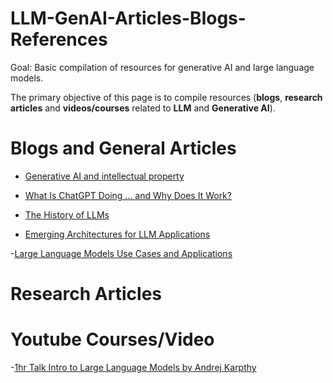 # LLM-GenAI-Articles-Blogs-References
Goal: Basic compilation of resources for generative AI and large language models.

The primary objective of this page is to compile resources (**blogs**, **research articles** and **videos/courses** related to **LLM** and **Generative AI**). 

# Blogs and General Articles

 - [Generative AI and intellectual property](https://www.ben-evans.com/benedictevans/2023/8/27/generative-ai-ad-intellectual-property)
 - [What Is ChatGPT Doing … and Why Does It Work?](https://writings.stephenwolfram.com/2023/02/what-is-chatgpt-doing-and-why-does-it-work/)
 
 - [The History of LLMs](https://www.turingpost.com/p/llmhistory-recap)
 
 - [Emerging Architectures for LLM Applications](https://a16z.com/2023/06/20/emerging-architectures-for-llm-applications/?utm_source=substack&utm_medium=email)
 
 -[Large Language Models Use Cases and Applications](https://vectara.com/large-language-models-use-cases/)

# Research Articles


# Youtube Courses/Video
-[1hr Talk Intro to Large Language Models by Andrej Karpthy](https://www.youtube.com/watch?v=zjkBMFhNj_g)

